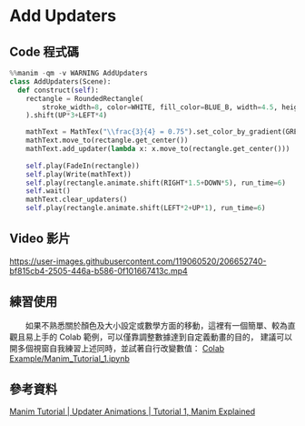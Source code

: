 # Add Updaters
## Code 程式碼
```python
%%manim -qm -v WARNING AddUpdaters
class AddUpdaters(Scene):
  def construct(self):
    rectangle = RoundedRectangle(
        stroke_width=8, color=WHITE, fill_color=BLUE_B, width=4.5, height=2
    ).shift(UP*3+LEFT*4)

    mathText = MathTex("\\frac{3}{4} = 0.75").set_color_by_gradient(GREEN, PINK).set(height=1.5)
    mathText.move_to(rectangle.get_center())
    mathText.add_updater(lambda x: x.move_to(rectangle.get_center()))
    
    self.play(FadeIn(rectangle))
    self.play(Write(mathText))
    self.play(rectangle.animate.shift(RIGHT*1.5+DOWN*5), run_time=6)
    self.wait()
    mathText.clear_updaters()
    self.play(rectangle.animate.shift(LEFT*2+UP*1), run_time=6)
```

## Video 影片

https://user-images.githubusercontent.com/119060520/206652740-bf815cb4-2505-446a-b586-0f101667413c.mp4


## 練習使用
&emsp;&emsp;如果不熟悉關於顏色及大小設定或數學方面的移動，這裡有一個簡單、較為直觀且易上手的 Colab 範例，可以僅靠調整數據達到自定義動畫的目的，
建議可以開多個視窗自我練習上述同時，並試著自行改變數值：
[Colab Example/Manim_Tutorial_1.ipynb](https://github.com/JIA-WEI-LI/ManimCE-Learning/blob/d02088c48a90b9f835a4e489a1efefef38d904db/Colab%20Example/Manim_Tutorial_1.ipynb)

## 參考資料
[Manim Tutorial | Updater Animations | Tutorial 1, Manim Explained](https://www.youtube.com/watch?v=MOv6yN7b2aI)
